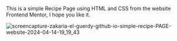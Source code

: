 This is a simple Recipe Page using HTML and CSS from the website Frontend Mentor, I hope you like it.

![screencapture-zakaria-el-guerdy-github-io-simple-recipe-PAGE-website-2024-04-14-19_19_43](https://github.com/Zakaria-EL-Guerdy/simple--recipe-PAGE/assets/160786929/727ef520-6909-4d61-a38a-42906c0855e0)

